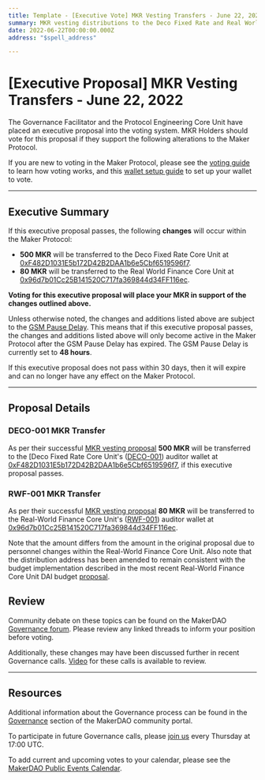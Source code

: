 ```yaml
---
title: Template - [Executive Vote] MKR Vesting Transfers - June 22, 2022
summary: MKR vesting distributions to the Deco Fixed Rate and Real World Finance Core Units
date: 2022-06-22T00:00:00.000Z
address: "$spell_address"

---
```

# [Executive Proposal] MKR Vesting Transfers - June 22, 2022

The Governance Facilitator and the Protocol Engineering Core Unit have placed an executive proposal into the voting system. MKR Holders should vote for this proposal if they support the following alterations to the Maker Protocol.

If you are new to voting in the Maker Protocol, please see the [voting guide](https://community-development.makerdao.com/en/learn/governance/how-voting-works/) to learn how voting works, and this [wallet setup guide](https://community-development.makerdao.com/en/learn/governance/voting-setup/) to set up your wallet to vote.

---

## Executive Summary

If this executive proposal passes, the following **changes** will occur within the Maker Protocol:
- **500 MKR** will be transferred to the Deco Fixed Rate Core Unit at [0xF482D1031E5b172D42B2DAA1b6e5Cbf6519596f7](https://etherscan.io/address/0xF482D1031E5b172D42B2DAA1b6e5Cbf6519596f7).
- **80 MKR** will be transferred to the Real World Finance Core Unit at [0x96d7b01Cc25B141520C717fa369844d34FF116ec](https://etherscan.io/address/0x96d7b01Cc25B141520C717fa369844d34FF116ec).

**Voting for this executive proposal will place your MKR in support of the changes outlined above.**

Unless otherwise noted, the changes and additions listed above are subject to the [GSM Pause Delay](https://manual.makerdao.com/parameter-index/core/param-gsm-pause-delay). This means that if this executive proposal passes, the changes and additions listed above will only become active in the Maker Protocol after the GSM Pause Delay has expired. The GSM Pause Delay is currently set to **48 hours**.

If this executive proposal does not pass within 30 days, then it will expire and can no longer have any effect on the Maker Protocol.

---

## Proposal Details

### DECO-001 MKR Transfer

As per their successful [MKR vesting proposal](https://mips.makerdao.com/mips/details/MIP40c3SP36) **500 MKR** will be transferred to the [Deco Fixed Rate Core Unit's ([DECO-001](https://mips.makerdao.com/mips/details/MIP39c2SP23)) auditor wallet at [0xF482D1031E5b172D42B2DAA1b6e5Cbf6519596f7](https://etherscan.io/address/0xF482D1031E5b172D42B2DAA1b6e5Cbf6519596f7), if this executive proposal passes.

### RWF-001 MKR Transfer

As per their successful [MKR vesting proposal](https://mips.makerdao.com/mips/details/MIP40c3SP38) **80 MKR** will be transferred to the Real-World Finance Core Unit's ([RWF-001](https://mips.makerdao.com/mips/details/MIP39c2SP1)) auditor wallet at [0x96d7b01Cc25B141520C717fa369844d34FF116ec](https://etherscan.io/address/0x96d7b01Cc25B141520C717fa369844d34FF116ec).

Note that the amount differs from the amount in the original proposal due to personnel changes within the Real-World Finance Core Unit. Also note that the distribution address has been amended to remain consistent with the budget implementation described in the most recent Real-World Finance Core Unit DAI budget [proposal](https://mips.makerdao.com/mips/details/MIP40c3SP61).

## Review

Community debate on these topics can be found on the MakerDAO [Governance forum](https://forum.makerdao.com/). Please review any linked threads to inform your position before voting.

Additionally, these changes may have been discussed further in recent Governance calls. [Video](https://www.youtube.com/playlist?list=PLLzkWCj8ywWNq5-90-Id6VPSsrk4OWVan) for these calls is available to review.

---

## Resources

Additional information about the Governance process can be found in the [Governance](https://community-development.makerdao.com/en/learn/governance) section of the MakerDAO community portal.

To participate in future Governance calls, please [join us](https://github.com/makerdao/community/tree/master/governance/governance-and-risk-meetings) every Thursday at 17:00 UTC.

To add current and upcoming votes to your calendar, please see the [MakerDAO Public Events Calendar](https://calendar.google.com/calendar/embed?src=makerdao.com_3efhm2ghipksegl009ktniomdk%40group.calendar.google.com&ctz=UTC&mode=week&showCalendars=0&showPrint=0).